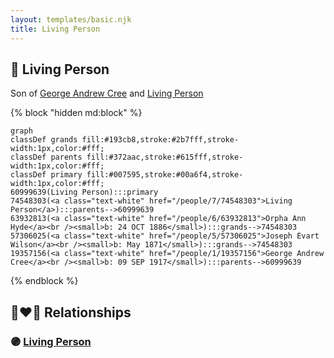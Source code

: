 ```yaml
---
layout: templates/basic.njk
title: Living Person
---
```

## 🔵 Living Person

Son of [George Andrew Cree](/people/1/19357156) and [Living Person](/people/7/74548303)

{% block "hidden md:block" %}
```mermaid
graph
classDef grands fill:#193cb8,stroke:#2b7fff,stroke-width:1px,color:#fff;
classDef parents fill:#372aac,stroke:#615fff,stroke-width:1px,color:#fff;
classDef primary fill:#007595,stroke:#00a6f4,stroke-width:1px,color:#fff;
60999639(Living Person):::primary
74548303(<a class="text-white" href="/people/7/74548303">Living Person</a>):::parents-->60999639
63932813(<a class="text-white" href="/people/6/63932813">Orpha Ann Hyde</a><br /><small>b: 24 OCT 1886</small>):::grands-->74548303
57306025(<a class="text-white" href="/people/5/57306025">Joseph Evart Wilson</a><br /><small>b: May 1871</small>):::grands-->74548303
19357156(<a class="text-white" href="/people/1/19357156">George Andrew Cree</a><br /><small>b: 09 SEP 1917</small>):::parents-->60999639
```
{% endblock %}

## 👩‍❤️‍👨 Relationships

### 🟣 [Living Person](/people/4/45559688)
